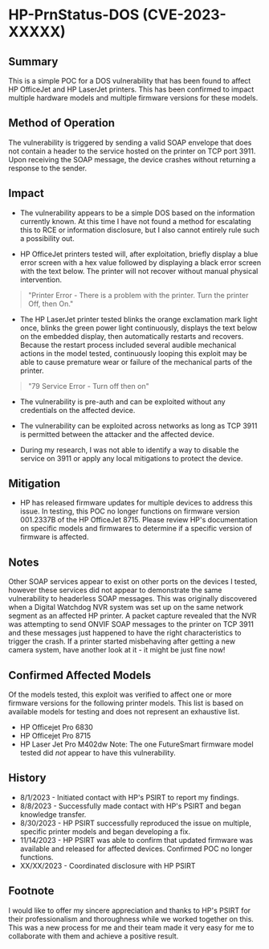 # HP-PrnStatus-DOS (CVE-2023-XXXXX)

## Summary
This is a simple POC for a DOS vulnerability that has been found to affect HP OfficeJet and HP LaserJet printers. This has been confirmed to impact multiple hardware models and multiple firmware versions for these models.

## Method of Operation
The vulnerability is triggered by sending a valid SOAP envelope that does not contain a header to the service hosted on the printer on TCP port 3911. Upon receiving the SOAP message, the device crashes without returning a response to the sender.

## Impact
* The vulnerability appears to be a simple DOS based on the information currently known. At this time I have not found a method for escalating this to RCE or information disclosure, but I also cannot entirely rule such a possibility out.

* HP OfficeJet printers tested will, after exploitation, briefly display a blue error screen with a hex value followed by displaying a black error screen with the text below. The printer will not recover without manual physical intervention.
> "Printer Error - There is a problem with the printer. Turn the printer Off, then On."

* The HP LaserJet printer tested blinks the orange exclamation mark light once, blinks the green power light continuously, displays the text below on the embedded display, then automatically restarts and recovers. Because the restart process included several audible mechanical actions in the model tested, continuously looping this exploit may be able to cause premature wear or failure of the mechanical parts of the printer.
> "79 Service Error - Turn off then on"

* The vulnerability is pre-auth and can be exploited without any credentials on the affected device.

* The vulnerability can be exploited across networks as long as TCP 3911 is permitted between the attacker and the affected device.

* During my research, I was not able to identify a way to disable the service on 3911 or apply any local mitigations to protect the device.

## Mitigation
* HP has released firmware updates for multiple devices to address this issue. In testing, this POC no longer functions on firmware version 001.2337B of the HP OfficeJet 8715. Please review HP's documentation on specific models and firmwares to determine if a specific version of firmware is affected.

## Notes
Other SOAP services appear to exist on other ports on the devices I tested, however these services did not appear to demonstrate the same vulnerability to headerless SOAP messages.
This was originally discovered when a Digital Watchdog NVR system was set up on the same network segment as an affected HP printer. A packet capture revealed that the NVR was attempting to send ONVIF SOAP messages to the printer on TCP 3911 and these messages just happened to have the right characteristics to trigger the crash. If a printer started misbehaving after getting a new camera system, have another look at it - it might be just fine now!

## Confirmed Affected Models
Of the models tested, this exploit was verified to affect one or more firmware versions for the following printer models. This list is based on available models for testing and does not represent an exhaustive list.
* HP Officejet Pro 6830
* HP Officejet Pro 8715
* HP Laser Jet Pro M402dw
Note: The one FutureSmart firmware model tested did _not_ appear to have this vulnerability.

## History
* 8/1/2023 - Initiated contact with HP's PSIRT to report my findings.
* 8/8/2023 - Successfully made contact with HP's PSIRT and began knowledge transfer.
* 8/30/2023 - HP PSIRT successfully reproduced the issue on multiple, specific printer models and began developing a fix.
* 11/14/2023 - HP PSIRT was able to confirm that updated firmware was available and released for affected devices. Confirmed POC no longer functions.
* XX/XX/2023 - Coordinated disclosure with HP PSIRT

## Footnote
I would like to offer my sincere appreciation and thanks to HP's PSIRT for their professionalism and thoroughness while we worked together on this. This was a new process for me and their team made it very easy for me to collaborate with them and achieve a positive result.
